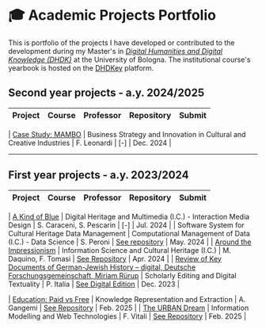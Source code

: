# 🎓 Academic Projects Portfolio

This is portfolio of the projects I have developed or contributed to the development during my Master's in <i>[Digital Humanities and Digital Knowledge (DHDK)](https://corsi.unibo.it/2cycle/DigitalHumanitiesKnowledge/course-structure-diagram/piano/2024/9224/000/000/2023)</i> at the University of Bologna. 
The institutional course's yearbook is hosted on the [DHDKey](https://projects.dharc.unibo.it/dhdkey/) platform.

## Second year projects - a.y. 2024/2025

| **Project** | **Course** | **Professor** | **Repository** | **Submit** |
|-------------|------------|------------------|-----------|---------------|

| [Case Study: MAMBO](https://drive.google.com/drive/folders/1dyy4jmFaysHdxEYBDomoR2tWqypdx4TJ?usp=share_link) |	Business Strategy and Innovation in Cultural and Creative Industries | F. Leonardi | [-] | Dec. 2024 |

---

## First year projects - a.y. 2023/2024

| **Project** | **Course** | **Professor** | **Repository** | **Submit** |
|-------------|------------|------------------|-----------|---------------|

| [A Kind of Blue](https://drive.google.com/drive/folders/1RdguomwSSnFcsvid0lpaDQLyqv9HgYas?usp=share_link) | Digital Heritage and Multimedia (I.C.) - Interaction Media Design | S. Caraceni, S. Pescarin | [-] | Jul. 2024 |
| Software System for Cultural Heritage Data Management | Computational Management of Data (I.C.) - Data Science | S. Peroni | [See repository](https://github.com/Alice-Ant/DHDK_DS-project) | May. 2024 |
| [Around the Impressionism](https://github.com/Alice-Ant/AroundImpressionism) | Information Science and Cultural Heritage (I.C.) | M. Daquino, F. Tomasi | [See Repository](https://github.com/Alice-Ant/AroundImpressionism) | Apr. 2024 |
| [Review of Key Documents of German-Jewish History – digital, Deutsche Forschungsgemeinschaft, Miriam Rürup](https://drive.google.com/file/d/13nXCjrQklPx8tJtqeOHQJhZEaebQKuhW/view?usp=sharing) | Scholarly Editing and Digital Textuality | P. Italia | [See Digital Edition](https://keydocuments.net) | Dec. 2023 |







<!--| [-](#) | Information Visualization | M. Daquino | [See Project](#) | 2025 |
| Living the Past. I Medici Expirience | Project Management and Software Engineering | P. Bonora | [See Project](https://) | Apr. 2025 |
| [-](#)| Open Access and Digital Ethics | M. Palmirani | [See Repository](https://github.com/) | . 2025 |
| [-](#) |	Usability and User Experience | F. Vitali | [See Repository](https://github) | 2025 |-->


| [Education: Paid vs Free](https://app.gitbook.com/o/qj29UDpWI5c81ZDQLcwK/s/9fsYOeCWeHusWzSnxNh2/1.-overview/1.1-krke-project) |	Knowledge Representation and Extraction | A. Gangemi | [See Repository](https://github.com/Alice-Ant/KRKE-Project) | Feb. 2025 |
| [The URBAN Dream](https://kodekronicles.github.io/urban_dream/) |	Information Modelling and Web Technologies | F. Vitali | [See Repository](https://github.com/KodeKronicles/citylife) | Feb. 2025 |
